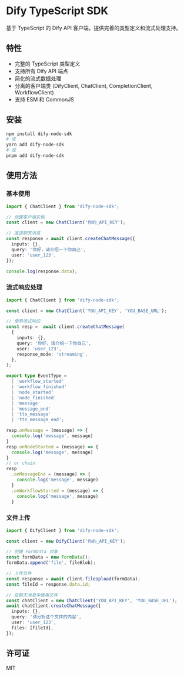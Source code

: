 # Dify TypeScript SDK

基于 TypeScript 的 Dify API 客户端，提供完善的类型定义和流式处理支持。

## 特性

- 完整的 TypeScript 类型定义
- 支持所有 Dify API 端点
- 简化的流式数据处理
- 分离的客户端类 (DifyClient, ChatClient, CompletionClient, WorkflowClient)
- 支持 ESM 和 CommonJS

## 安装

```bash
npm install dify-node-sdk
# 或
yarn add dify-node-sdk
# 或
pnpm add dify-node-sdk
```

## 使用方法

### 基本使用

```typescript
import { ChatClient } from 'dify-node-sdk';

// 创建客户端实例
const client = new ChatClient('你的_API_KEY');

// 发送聊天消息
const response = await client.createChatMessage({
  inputs: {},
  query: '你好，请介绍一下你自己',
  user: 'user_123',
});

console.log(response.data);
```

### 流式响应处理

```typescript
import { ChatClient } from 'dify-node-sdk';

const client = new ChatClient('YOU_API_KEY', 'YOU_BASE_URL');

// 使用流式响应
const resp =  await client.createChatMessage(
  {
    inputs: {},
    query: '你好，请介绍一下你自己',
    user: 'user_123',
    response_mode: 'streaming',
  },
);

export type EventType =
  | 'workflow_started'
  | 'workflow_finished'
  | 'node_started'
  | 'node_finished'
  | 'message'
  | 'message_end'
  | 'tts_message'
  | 'tts_message_end';

resp.onMessage = (message) => {
  console.log('message', message)
}
resp.onNodeStarted = (message) => {
  console.log('message', message)
}
// or chain
resp
  .onMessageEnd = (message) => {
    console.log('message', message)
  }
  .onWorkflowStarted = (message) => {
    console.log('message', message)
  }
```

### 文件上传

```typescript
import { DifyClient } from 'dify-node-sdk';

const client = new DifyClient('你的_API_KEY');

// 创建 FormData 对象
const formData = new FormData();
formData.append('file', fileBlob);

// 上传文件
const response = await client.fileUpload(formData);
const fileId = response.data.id;

// 在聊天消息中使用文件
const chatClient = new ChatClient('YOU_API_KEY', 'YOU_BASE_URL');
await chatClient.createChatMessage({
  inputs: {},
  query: '请分析这个文件的内容',
  user: 'user_123',
  files: [fileId],
});
```

## 许可证

MIT
